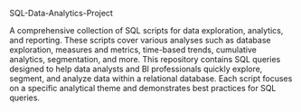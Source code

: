 SQL-Data-Analytics-Project

A comprehensive collection of SQL scripts for data exploration, analytics, and reporting. 
These scripts cover various analyses such as database exploration, measures and metrics, time-based trends, cumulative analytics, segmentation, and more.
This repository contains SQL queries designed to help data analysts and BI professionals quickly explore, segment, and analyze data within a relational database.
Each script focuses on a specific analytical theme and demonstrates best practices for SQL queries.
